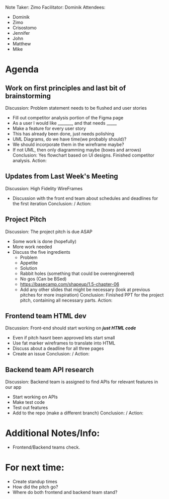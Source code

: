Note Taker: 
Zimo
Facilitator:
Dominik
Attendees:
- Dominik
- Zimo
- Crisostomo
- Jennifer
- John
- Matthew
- Mike

# Agenda
## Work on first principles and last bit of brainstorming
Discussion: Problem statement needs to be flushed and user stories
- Fill out competitor analysis portion of the Figma page
- As a user I would like _______, and that needs _____
- Make a feature for every user story
- This has already been done, just needs polishing
- UML Diagrams, do we have time(we probably should)? 
- We should incorporate them in the wireframe maybe?
- If not UML, then only diagramming maybe (boxes and arrows)
Conclusion: Yes flowchart based on UI designs. Finished competitor analysis.
Action: 

## Updates from Last Week's Meeting
Discussion: High Fidelity WireFrames
- Discussion with the front end team about schedules and deadlines for the first iteration
Conclusion: /
Action:

## Project Pitch
Discussion: The project pitch is due ASAP
- Some work is done (hopefully)
- More work needed
- Discuss the five ingredients
  - Problem
  - Appetite
  - Solution
  - Rabbit holes (something that could be overengineered)
  - No gos (Can be BSed)
  - https://basecamp.com/shapeup/1.5-chapter-06
  - Add any other slides that might be necessary (look at previous pitches for more inspiration)
Conclusion: Finished PPT for the project pitch, containing all necessary parts.
Action:

## Frontend team HTML dev
Discussion: Front-end should start working on ***just HTML code*** 
- Even if pitch hasnt been approved lets start small
- Use fat marker wireframes to translate into HTML
- Discuss about a deadline for all three pages
- Create an issue
Conclusion: /
Action:

## Backend team API research
Discussion: Backend team is assigned to find APIs for relevant features in our app
- Start working on APIs
- Make test code
- Test out features
- Add to the repo (make a different branch)
Conclusion: /
Action:

# Additional Notes/Info:
- Frontend/Backend teams check.
# For next time:
- Create standup times
- How did the pitch go?
- Where do both frontend and backend team stand?
